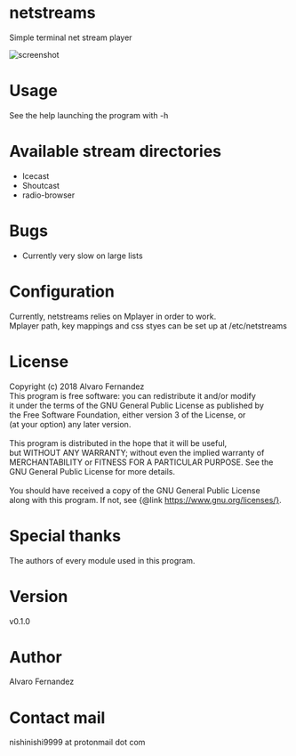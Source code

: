 # netstreams
Simple terminal net stream player

![screenshot](https://user-images.githubusercontent.com/14959143/55666699-1e3e5c80-5842-11e9-9179-e5a21b567df3.png)

# Usage
See the help launching the program with -h

# Available stream directories
- Icecast
- Shoutcast
- radio-browser

# Bugs
- Currently very slow on large lists

# Configuration
Currently, netstreams relies on Mplayer in order to work.
<br>Mplayer path, key mappings and css styes can be set up at /etc/netstreams

# License
Copyright (c) 2018 Alvaro Fernandez
<br>This program is free software: you can redistribute it and/or modify
<br>it under the terms of the GNU General Public License as published by
<br>the Free Software Foundation, either version 3 of the License, or
<br>(at your option) any later version.
<br>
<br>This program is distributed in the hope that it will be useful,
<br>but WITHOUT ANY WARRANTY; without even the implied warranty of
<br>MERCHANTABILITY or FITNESS FOR A PARTICULAR PURPOSE.  See the
<br>GNU General Public License for more details.
<br>
<br>You should have received a copy of the GNU General Public License
<br>along with this program.  If not, see {@link https://www.gnu.org/licenses/}.

# Special thanks
The authors of every module used in this program.

# Version
v0.1.0

# Author
Alvaro Fernandez

# Contact mail
nishinishi9999 at protonmail dot com
